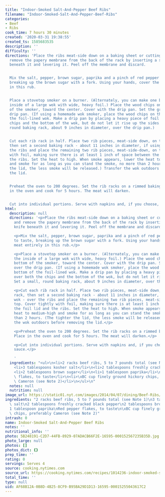 ```yaml
---
title: "Indoor-Smoked Salt-And-Pepper Beef Ribs"
filename: "Indoor-Smoked-Salt-And-Pepper-Beef-Ribs"
categories:
- Beef
- Ribs
cook_time: 7 hours 30 minutes
created: '2020-03-31 19:38:55'
created_ts: 1585683535
description: ''
difficulty: ''
directions: 'Place the ribs meat-side down on a baking sheet or cutting board and
  remove the papery membrane from the back of the rack by inserting a small knife
  beneath it and levering it. Peel off the membrane and discard.


  Mix the salt, pepper, brown sugar, paprika and a pinch of red pepper flakes to taste,
  breaking up the brown sugar with a fork. Using your hands, cover the meat entirely
  in this rub.


  Place a stovetop smoker on a burner. (Alternately, you can make one by lining the
  inside of a large wok with wide, heavy foil.) Place the wood chips on the bottom
  of the smoker, toward the center. Cover with the drip pan. Set the grate over the
  drip pan. (If using a homemade wok smoker, place the wood chips on the bottom of
  the foil-lined wok. Make a drip pan by placing a heavy piece of foil over both the
  chips and the bottom of the wok, but do not let it rise up the sides. Set a small,
  round baking rack, about 9 inches in diameter, over the drip pan.)


  Cut each rib rack in half. Place two rib pieces, meat-side down, on the baking rack,
  then set a second baking rack - about 11 inches in diameter, if using a wok - over
  the ribs and place the remaining two rib pieces, meat-side-down, on top. Cover tightly
  with foil, making sure there is at least 1 inch of space between the foil lid and
  the ribs. Set the heat to high. When smoke appears, lower the heat to medium-high
  and smoke for as long as you can stand the smoke, no more than 2 hours. (The tighter
  the lid, the less smoke will be released.) Transfer the wok outdoors before removing
  the lid.


  Preheat the oven to 200 degrees. Set the rib racks on a rimmed baking sheet. Place
  in the oven and cook for 5 hours. The meat will darken.


  Cut into individual portions. Serve with napkins and, if you choose, barbecue sauce.'
html:
  description: null
  directions: '<p>Place the ribs meat-side down on a baking sheet or cutting board
    and remove the papery membrane from the back of the rack by inserting a small
    knife beneath it and levering it. Peel off the membrane and discard.</p>

    <p>Mix the salt, pepper, brown sugar, paprika and a pinch of red pepper flakes
    to taste, breaking up the brown sugar with a fork. Using your hands, cover the
    meat entirely in this rub.</p>

    <p>Place a stovetop smoker on a burner. (Alternately, you can make one by lining
    the inside of a large wok with wide, heavy foil.) Place the wood chips on the
    bottom of the smoker, toward the center. Cover with the drip pan. Set the grate
    over the drip pan. (If using a homemade wok smoker, place the wood chips on the
    bottom of the foil-lined wok. Make a drip pan by placing a heavy piece of foil
    over both the chips and the bottom of the wok, but do not let it rise up the sides.
    Set a small, round baking rack, about 9 inches in diameter, over the drip pan.)</p>

    <p>Cut each rib rack in half. Place two rib pieces, meat-side down, on the baking
    rack, then set a second baking rack - about 11 inches in diameter, if using a
    wok - over the ribs and place the remaining two rib pieces, meat-side-down, on
    top. Cover tightly with foil, making sure there is at least 1 inch of space between
    the foil lid and the ribs. Set the heat to high. When smoke appears, lower the
    heat to medium-high and smoke for as long as you can stand the smoke, no more
    than 2 hours. (The tighter the lid, the less smoke will be released.) Transfer
    the wok outdoors before removing the lid.</p>

    <p>Preheat the oven to 200 degrees. Set the rib racks on a rimmed baking sheet.
    Place in the oven and cook for 5 hours. The meat will darken.</p>

    <p>Cut into individual portions. Serve with napkins and, if you choose, barbecue
    sauce.</p>

    '
  ingredients: "<ul>\n<li>2 racks beef ribs, 5 to 7 pounds total (see Note 1)</li>\n\
    <li>3 tablespoons kosher salt</li>\n<li>2 tablespoons freshly cracked black pepper</li>\n\
    <li>2 tablespoons brown sugar</li>\n<li>1 tablespoon paprika</li>\n<li>Red pepper\
    \ flakes, to taste</li>\n<li>\xBC cup finely ground hickory chips, preferably\
    \ Cameron (see Note 2)</li>\n</ul>\n"
  notes: null
  nutrition: null
image_url: https://static01.nyt.com/images/2014/04/07/dining/Beef-Ribs/Beef-Ribs-mediumThreeByTwo440.jpg
ingredients: "2 racks beef ribs, 5 to 7 pounds total (see Note 1)\n3 tablespoons kosher\
  \ salt\n2 tablespoons freshly cracked black pepper\n2 tablespoons brown sugar\n\
  1 tablespoon paprika\nRed pepper flakes, to taste\n\xBC cup finely ground hickory\
  \ chips, preferably Cameron (see Note 2)"
intrash: 0
name: Indoor-Smoked Salt-And-Pepper Beef Ribs
notes: ''
nutritional_info: ''
photo: 5B248191-C2D7-44FB-8929-07ADACB66F2E-16595-000152567235B35D.jpg
photo_large: null
photos: []
photos_dict: {}
prep_time: ''
rating: 0
servings: Serves 4
source: cooking.nytimes.com
source_url: https://cooking.nytimes.com/recipes/1014236-indoor-smoked-salt-and-pepper-beef-ribs?action=click&module=Global%20Search%20Recipe%20Card&pgType=search&rank=15
total_time: ''
type: null
uid: AF68B12A-0B8D-4B25-8CF9-B95BA29D1D13-16595-00015255043617C2
---
```

